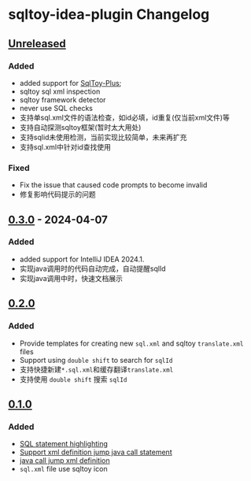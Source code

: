<!-- Keep a Changelog guide -> https://keepachangelog.com -->

# sqltoy-idea-plugin Changelog

## [Unreleased]

### Added
- added support for [SqlToy-Plus](https://gitee.com/gzghde/sqltoy-plus);
- sqltoy sql xml inspection
- sqltoy framework detector
- never use SQL checks
- 支持单sql.xml文件的语法检查，如id必填，id重复(仅当前xml文件)等
- 支持自动探测sqltoy框架(暂时太大用处)
- 支持sqlid未使用检测，当前实现比较简单，未来再扩充
- 支持sql.xml中针对id查找使用

### Fixed
- Fix the issue that caused code prompts to become invalid
- 修复影响代码提示的问题

### 

## [0.3.0] - 2024-04-07

### Added

- added support for IntelliJ IDEA 2024.1.
- 实现java调用时的代码自动完成，自动提醒sqlId
- 实现java调用中时，快速文档展示

## [0.2.0]

### Added

- Provide templates for creating new `sql.xml` and sqltoy `translate.xml` files
- Support using `double shift` to search for `sqlId`
- 支持快捷新建`*.sql.xml`和缓存翻译`translate.xml`
- 支持使用 `double shift` 搜索 `sqlId`

## [0.1.0]

### Added

- [SQL statement highlighting](https://github.com/imyuyu/sqltoy-idea-plugin/issues/5)
- [Support xml definition jump java call statement](https://github.com/imyuyu/sqltoy-idea-plugin/issues/3)
- [java call jump xml definition](https://github.com/imyuyu/sqltoy-idea-plugin/issues/4)
- `sql.xml` file use sqltoy icon

[Unreleased]: https://github.com/imyuyu/sqltoy-idea-plugin/compare/v0.3.0...HEAD
[0.3.0]: https://github.com/imyuyu/sqltoy-idea-plugin/compare/v0.2.0...v0.3.0
[0.2.0]: https://github.com/imyuyu/sqltoy-idea-plugin/compare/v0.1.0...v0.2.0
[0.1.0]: https://github.com/imyuyu/sqltoy-idea-plugin/commits/v0.1.0
